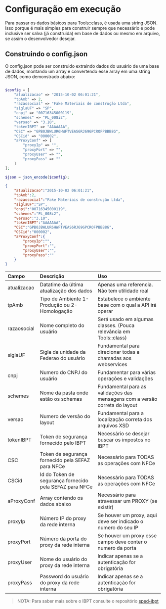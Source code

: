 # Configuração em execução

Para passar os dados básicos para Tools::class, é usada uma string JSON. Isso porque é mais simples para construir sempre que necessário e pode inclusive ser salva (já construida) em base de dados ou mesmo em arquivo, se assim o desenvolvedor desejar.

## Construindo o config.json

O config.json pode ser construido extraindo dados do usuário de uma base de dados, montando um array e convertendo esse array em uma string JSON, como demonstrado abaixo: 

```php

$config = [
    "atualizacao" => "2015-10-02 06:01:21",
    "tpAmb" => 2,
    "razaosocial" => "Fake Materiais de construção Ltda",
    "siglaUF" => "SP",
    "cnpj" => "00716345000119",
    "schemes" => "PL_008i2",
    "versao" => "3.10",
    "tokenIBPT" => "AAAAAAA",
    "CSC" => "GPB0JBWLUR6HWFTVEAS6RJ69GPCROFPBBB8G",
    "CSCid" => "000002",
    "aProxyConf" => [
        "proxyIp" => "",
        "proxyPort" => "",
        "proxyUser" => "",
        "proxyPass" => ""
    ]    
];

$json = json_encode($config);
```


```json
{
    "atualizacao":"2015-10-02 06:01:21",
    "tpAmb":2,
    "razaosocial":"Fake Materiais de construção Ltda",
    "siglaUF":"SP",
    "cnpj":"00716345000119",
    "schemes":"PL_008i2",
    "versao":"3.10",
    "tokenIBPT":"AAAAAAA",
    "CSC":"GPB0JBWLUR6HWFTVEAS6RJ69GPCROFPBBB8G",
    "CSCid":"000002",
    "aProxyConf":{
        "proxyIp":"",
        "proxyPort":"",
        "proxyUser":"",
        "proxyPass":""
    }
}
```

| Campo | Descrição | Uso |
| :---- | :---- | :---- |
| atualizacao | Datatime da última atualização dos dados | Apenas uma referencia. Não tem utilidade real |
| tpAmb | Tipo de Ambiente 1-Produção ou 2-Homologação | Estabelece o ambiente base com o qual a API irá operar |
| razaosocial | Nome completo do usuário | Será usado em algumas classes. (Pouca relevância em Tools::class) |
| siglaUF | Sigla da unidade da Federao do usuário | Fundamental para direcionar todas a chamadas aos webservices |
| cnpj | Numero do CNPJ do usuário | Fundamentar para várias operações e validações |
| schemes | Nome da pasta onde estão os schemas | Fundamental para as validações das mensagens com a versão correta do layout |
| versao | Numero de versão do layout | Fundamental para a localização correta dos arquivos XSD |
| tokenIBPT | Token de segurança fornecido pelo IBPT | Necessário se desejar buscar os impostos no IBPT |
| CSC | Token de segurança fornecido pela SEFAZ para NFCe | Necessário para TODAS as operações com NFCe |
| CSCid | Id do Token de segurança fornecido pela SEFAZ para NFCe | Necessário para TODAS as operações com NFCe |
| aProxyConf | Array contendo os dados abaixo | Necessário para atravessar um PROXY (se existir) |
| proxyIp | Número IP do proxy da rede interna | Se houver um proxy, aqui deve ser indicado o numero do seu IP |
| proxyPort | Número da porta do proxy da rede interna | Se houver um proxy esse campo deve conter o numero da porta |
| proxyUser | Nome do usuário do proxy da rede interna | Indicar apenas se a autenticação for obrigatória |
| proxyPass | Password do usuário do proxy da rede interna | Indicar apenas se a autenticação for obrigatória |


> NOTA: Para saber mais sobre o IBPT consulte o repositório [sped-ibpt](https://github.com/nfephp-org/sped-ibpt)